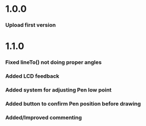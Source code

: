 # 1.0.0

### Upload first version

# 1.1.0

### Fixed lineTo() not doing proper angles
### Added LCD feedback
### Added system for adjusting Pen low point
### Added button to confirm Pen position before drawing
### Added/Improved commenting
